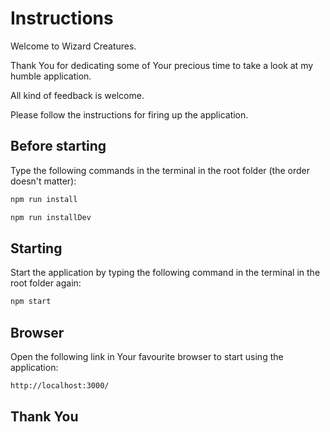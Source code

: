 # Instructions

Welcome to Wizard Creatures.

Thank You for dedicating some of Your precious time to take a look at my humble application.

All kind of feedback is welcome.

Please follow the instructions for firing up the application.

## Before starting

Type the following commands in the terminal in the root folder (the order doesn't matter):

```bash
npm run install
```

```bash
npm run installDev
```

## Starting

Start the application by typing the following command in the terminal in the root folder again:

```bash
npm start
```

## Browser

Open the following link in Your favourite browser to start using the application:

```bash
http://localhost:3000/
```

## Thank You
